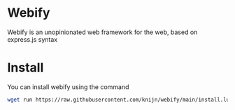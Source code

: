 # Webify

Webify is an unopinionated web framework for the web, based on express.js syntax

# Install

You can install webify using the command

```sh
wget run https://raw.githubusercontent.com/knijn/webify/main/install.lua
```